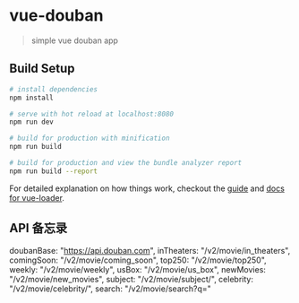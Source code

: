 # vue-douban

> simple vue douban app

## Build Setup

``` bash
# install dependencies
npm install

# serve with hot reload at localhost:8080
npm run dev

# build for production with minification
npm run build

# build for production and view the bundle analyzer report
npm run build --report
```

For detailed explanation on how things work, checkout the [guide](http://vuejs-templates.github.io/webpack/) and [docs for vue-loader](http://vuejs.github.io/vue-loader).

## API 备忘录
doubanBase: "https://api.douban.com",
inTheaters: "/v2/movie/in_theaters",
comingSoon: "/v2/movie/coming_soon",
top250: "/v2/movie/top250",
weekly: "/v2/movie/weekly",
usBox: "/v2/movie/us_box",
newMovies: "/v2/movie/new_movies",
subject: "/v2/movie/subject/",
celebrity: "/v2/movie/celebrity/",
search: "/v2/movie/search?q="
